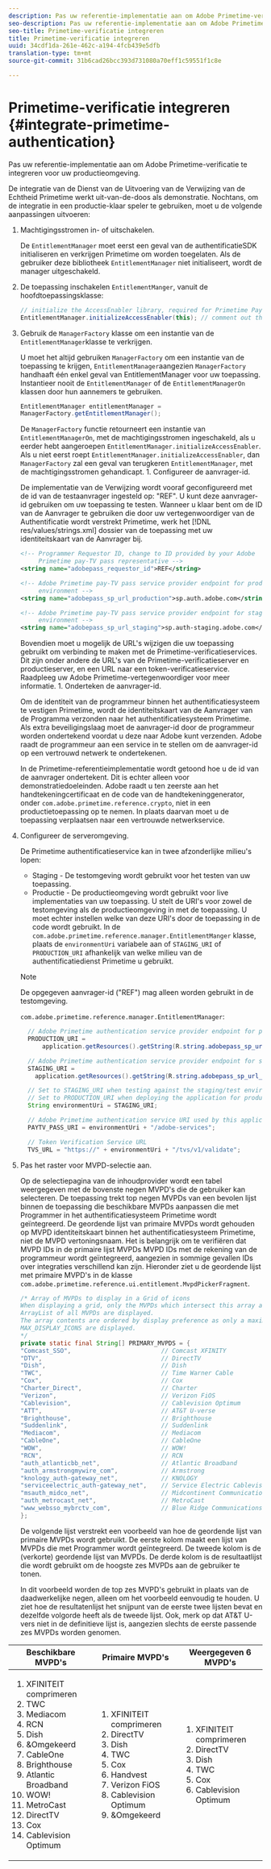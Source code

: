 ```yaml
---
description: Pas uw referentie-implementatie aan om Adobe Primetime-verificatie te integreren voor uw productieomgeving.
seo-description: Pas uw referentie-implementatie aan om Adobe Primetime-verificatie te integreren voor uw productieomgeving.
seo-title: Primetime-verificatie integreren
title: Primetime-verificatie integreren
uuid: 34cdf1da-261e-462c-a194-4fcb439e5dfb
translation-type: tm+mt
source-git-commit: 31b6cad26bcc393d731080a70eff1c59551f1c8e

---
```



# Primetime-verificatie integreren {#integrate-primetime-authentication}

Pas uw referentie-implementatie aan om Adobe Primetime-verificatie te integreren voor uw productieomgeving.

De integratie van de Dienst van de Uitvoering van de Verwijzing van de Echtheid Primetime werkt uit-van-de-doos als demonstratie. Nochtans, om de integratie in een productie-klaar speler te gebruiken, moet u de volgende aanpassingen uitvoeren:

1. Machtigingsstromen in- of uitschakelen.

   De `EntitlementManager` moet eerst een geval van de authentificatieSDK initialiseren en verkrijgen Primetime om worden toegelaten. Als de gebruiker deze bibliotheek `EntitlementManager` niet initialiseert, wordt de manager uitgeschakeld.
1. De toepassing inschakelen `EntitlementManger`, vanuit de hoofdtoepassingsklasse:

   ```java
   // initialize the AccessEnabler library, required for Primetime PayTV Pass entitlement workflows 
   EntitlementManager.initializeAccessEnabler(this); // comment out this line to disable entitlement workflows
   ```

1. Gebruik de `ManagerFactory` klasse om een instantie van de `EntitlementManager`klasse te verkrijgen.

   U moet het altijd gebruiken `ManagerFactory` om een instantie van de toepassing te krijgen, `EntitlementManager`aangezien `ManagerFactory` handhaaft één enkel geval van EntitlementManager voor uw toepassing. Instantieer nooit de `EntitlementManager` of de `EntitlementManagerOn` klassen door hun aannemers te gebruiken.

   ```java
   EntitlementManager entitlementManager =  
   ManagerFactory.getEntitlementManager();
   ```

   De `ManagerFactory` functie retourneert een instantie van `EntitlementManagerOn`, met de machtigingsstromen ingeschakeld, als u eerder hebt aangeroepen `EntitlementManager.initializeAccessEnabler`. Als u niet eerst roept `EntitlementManager.initializeAccessEnabler`, dan `ManagerFactory` zal een geval van terugkeren `EntitlementManager`, met de machtigingsstromen gehandicapt. 1. Configureer de aanvrager-id.

   De implementatie van de Verwijzing wordt vooraf geconfigureerd met de id van de testaanvrager ingesteld op: &quot;REF&quot;. U kunt deze aanvrager-id gebruiken om uw toepassing te testen. Wanneer u klaar bent om de ID van de Aanvrager te gebruiken die door uw vertegenwoordiger van de Authentificatie wordt verstrekt Primetime, werk het [!DNL res/values/strings.xml] dossier van de toepassing met uw identiteitskaart van de Aanvrager bij.

   ```xml
   <!-- Programmer Requestor ID, change to ID provided by your Adobe  
        Primetime pay-TV pass representative --> 
   <string name="adobepass_requestor_id">REF</string> 
   
   <!-- Adobe Primetime pay-TV pass service provider endpoint for production 
        environment --> 
   <string name="adobepass_sp_url_production">sp.auth.adobe.com</string> 
   
   <!-- Adobe Primetime pay-TV pass service provider endpoint for staging  
        environment --> 
   <string name="adobepass_sp_url_staging">sp.auth-staging.adobe.com</string>
   ```

   Bovendien moet u mogelijk de URL&#39;s wijzigen die uw toepassing gebruikt om verbinding te maken met de Primetime-verificatieservices. Dit zijn onder andere de URL&#39;s van de Primetime-verificatieserver en productieserver, en een URL naar een token-verificatieservice. Raadpleeg uw Adobe Primetime-vertegenwoordiger voor meer informatie. 1. Onderteken de aanvrager-id.

   Om de identiteit van de programmeur binnen het authentificatiesysteem te vestigen Primetime, wordt de identiteitskaart van de Aanvrager van de Programma verzonden naar het authentificatiesysteem Primetime. Als extra beveiligingslaag moet de aanvrager-id door de programmeur worden ondertekend voordat u deze naar Adobe kunt verzenden. Adobe raadt de programmeur aan een service in te stellen om de aanvrager-id op een vertrouwd netwerk te ondertekenen.

   In de Primetime-referentieimplementatie wordt getoond hoe u de id van de aanvrager ondertekent. Dit is echter alleen voor demonstratiedoeleinden. Adobe raadt u ten zeerste aan het handtekeningcertificaat en de code van de handtekeninggenerator, onder `com.adobe.primetime.reference.crypto`, niet in een productietoepassing op te nemen. In plaats daarvan moet u de toepassing verplaatsen naar een vertrouwde netwerkservice.

1. Configureer de serveromgeving.

   De Primetime authentificatieservice kan in twee afzonderlijke milieu&#39;s lopen:

   * Staging - De testomgeving wordt gebruikt voor het testen van uw toepassing.
   * Productie - De productieomgeving wordt gebruikt voor live implementaties van uw toepassing.
   U stelt de URI&#39;s voor zowel de testomgeving als de productieomgeving in met de toepassing. U moet echter instellen welke van deze URI&#39;s door de toepassing in de code wordt gebruikt. In de `com.adobe.primetime.reference.manager.EntitlementManger` klasse, plaats de `environmentUri` variabele aan of `STAGING_URI` of `PRODUCTION_URI` afhankelijk van welke milieu van de authentificatiedienst Primetime u gebruikt.

   >[!NOTE]
   >
   >De opgegeven aanvrager-id (&quot;REF&quot;) mag alleen worden gebruikt in de testomgeving.

   `com.adobe.primetime.reference.manager.EntitlementManager`:

   ```java
     // Adobe Primetime authentication service provider endpoint for production environment 
     PRODUCTION_URI = 
         application.getResources().getString(R.string.adobepass_sp_url_production); 
   
     // Adobe Primetime authentication service provider endpoint for staging environment 
     STAGING_URI = 
       application.getResources().getString(R.string.adobepass_sp_url_staging); 
   
     // Set to STAGING_URI when testing against the staging/test environment 
     // Set to PRODUCTION_URI when deploying the application for production use 
     String environmentUri = STAGING_URI; 
   
     // Adobe Primetime authentication service URI used by this application 
     PAYTV_PASS_URI = environmentUri + "/adobe-services"; 
   
     // Token Verification Service URL 
     TVS_URL = "https://" + environmentUri + "/tvs/v1/validate";
   ```

1. Pas het raster voor MVPD-selectie aan.

   Op de selectiepagina van de inhoudprovider wordt een tabel weergegeven met de bovenste negen MVPD&#39;s die de gebruiker kan selecteren. De toepassing trekt top negen MVPDs van een bevolen lijst binnen de toepassing die beschikbare MVPDs aanpassen die met Programmer in het authentificatiesysteem Primetime wordt geïntegreerd. De geordende lijst van primaire MVPDs wordt gehouden op MVPD identiteitskaart binnen het authentificatiesysteem Primetime, niet de MVPD vertoningsnaam. Het is belangrijk om te verifiëren dat MVPD IDs in de primaire lijst MVPDs MVPD IDs met de rekening van de programmeur wordt geïntegreerd, aangezien in sommige gevallen IDs over integraties verschillend kan zijn. Hieronder ziet u de geordende lijst met primaire MVPD&#39;s in de klasse `com.adobe.primetime.reference.ui.entitlement.MvpdPickerFragment`.

   ```java
   /* Array of MVPDs to display in a Grid of icons 
   When displaying a grid, only the MVPDs which intersect this array and the 
   ArrayList of all MVPDs are displayed. 
   The array contents are ordered by display preference as only a maximum of 
   MAX_DISPLAY_ICONS are displayed. 
   */ 
   private static final String[] PRIMARY_MVPDS = { 
   "Comcast_SSO",                         // Comcast XFINITY 
   "DTV",                                 // DirectTV 
   "Dish",                                // Dish 
   "TWC",                                 // Time Warner Cable 
   "Cox",                                 // Cox 
   "Charter_Direct",                      // Charter 
   "Verizon",                             // Verizon FiOS 
   "Cablevision",                         // Cablevision Optimum 
   "ATT",                                 // AT&T U-verse 
   "Brighthouse",                         // Brighthouse 
   "Suddenlink",                          // Suddenlink 
   "Mediacom",                            // Mediacom 
   "CableOne",                            // CableOne 
   "WOW",                                 // WOW! 
   "RCN",                                 // RCN 
   "auth_atlanticbb_net",                 // Atlantic Broadband 
   "auth_armstrongmywire_com",            // Armstrong 
   "knology_auth-gateway_net",            // KNOLOGY 
   "serviceelectric_auth-gateway_net",    // Service Electric Cablevision 
   "msauth_midco_net",                    // Midcontinent Communications 
   "auth_metrocast_net",                  // MetroCast 
   "www_websso_mybrctv_com",              // Blue Ridge Communications 
   };
   ```

   De volgende lijst verstrekt een voorbeeld van hoe de geordende lijst van primaire MVPDs wordt gebruikt. De eerste kolom maakt een lijst van MVPDs die met Programmer wordt geïntegreerd. De tweede kolom is de (verkorte) geordende lijst van MVPDs. De derde kolom is de resultaatlijst die wordt gebruikt om de hoogste zes MVPDs aan de gebruiker te tonen.

   In dit voorbeeld worden de top zes MVPD&#39;s gebruikt in plaats van de daadwerkelijke negen, alleen om het voorbeeld eenvoudig te houden. U ziet hoe de resultatenlijst het snijpunt van de eerste twee lijsten bevat en dezelfde volgorde heeft als de tweede lijst. Ook, merk op dat AT&amp;T U-vers niet in de definitieve lijst is, aangezien slechts de eerste passende zes MVPDs worden genomen.

| Beschikbare MVPD&#39;s | Primaire MVPD&#39;s | Weergegeven 6 MVPD&#39;s |
|--- |--- |--- |
| <ol><li>XFINITEIT comprimeren</li><li>TWC</li><li>Mediacom</li><li>RCN</li><li>Dish</li><li>&amp;Omgekeerd</li><li>CableOne</li><li>Brighthouse</li><li>Atlantic Broadband</li><li>WOW!</li><li>MetroCast</li><li>DirectTV </li><li>Cox</li><li>Cablevision Optimum</li></ol> | <ol><li>XFINITEIT comprimeren</li><li>DirectTV</li><li>Dish</li><li> TWC</li><li>Cox</li><li>Handvest</li><li>Verizon FiOS</li><li>Cablevision Optimum</li><li>&amp;Omgekeerd</li></ol> | <ol><li>XFINITEIT comprimeren</li><li>DirectTV</li><li>Dish</li><li>TWC</li><li>Cox</li><li>Cablevision Optimum</li></ol> |

